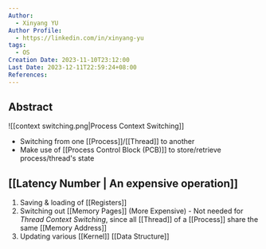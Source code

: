 ```yaml
---
Author:
  - Xinyang YU
Author Profile:
  - https://linkedin.com/in/xinyang-yu
tags:
  - OS
Creation Date: 2023-11-10T23:12:00
Last Date: 2023-12-11T22:59:24+08:00
References: 
---
```

## Abstract
![[context switching.png|Process Context Switching]]
- Switching from one [[Process]]/[[Thread]] to another
- Make use of [[Process Control Block (PCB)]] to store/retrieve process/thread's state

## [[Latency Number | An expensive operation]]
1. Saving & loading of [[Registers]]
2. Switching out [[Memory Pages]] (More Expensive) - Not needed for *Thread Context Switching*, since all [[Thread]] of a [[Process]] share the same [[Memory Address]]
3. Updating various [[Kernel]] [[Data Structure]]

